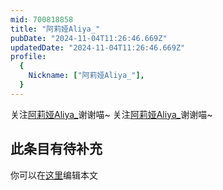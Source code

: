 ```yaml
---
mid: 700818858
title: "阿莉娅Aliya_"
pubDate: "2024-11-04T11:26:46.669Z"
updatedDate: "2024-11-04T11:26:46.669Z"
profile:
  {
    Nickname: ["阿莉娅Aliya_"],
  }
---
```


关注[阿莉娅Aliya_](https://space.bilibili.com/700818858)谢谢喵~ 关注[阿莉娅Aliya_](https://space.bilibili.com/700818858)谢谢喵~

## 此条目有待补充
你可以在[这里](https://github.com/Yuhanawa/VTuber.ICU-Content/edit/master/v/阿莉娅Aliya_/index.md)编辑本文
